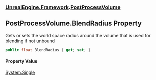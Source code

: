 ### [UnrealEngine.Framework](./UnrealEngine-Framework.md 'UnrealEngine.Framework').[PostProcessVolume](./PostProcessVolume.md 'UnrealEngine.Framework.PostProcessVolume')
## PostProcessVolume.BlendRadius Property
Gets or sets the world space radius around the volume that is used for blending if not unbound  
```csharp
public float BlendRadius { get; set; }
```
#### Property Value
[System.Single](https://docs.microsoft.com/en-us/dotnet/api/System.Single 'System.Single')  

